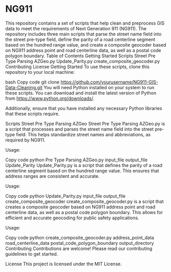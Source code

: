 # NG911
This repository contains a set of scripts that help clean and preprocess GIS data to meet the requirements of Next Generation 911 (NG911). The repository includes three main scripts that parse the street name field into the street pre-type field, define the parity of a road centerline segment based on the hundred range value, and create a composite geocoder based on NG911 address point and road centerline data, as well as a postal code polygon boundary.
Table of Contents
Getting Started
Scripts
Street Pre Type Parsing AZGeo.py
Update_Parity.py
create_composite_geocoder.py
Contributing
License
Getting Started
To use these scripts, clone this repository to your local machine:

bash
Copy code
git clone https://github.com/yourusername/NG911-GIS-Data-Cleaning.git
You will need Python installed on your system to run these scripts. You can download and install the latest version of Python from https://www.python.org/downloads/.

Additionally, ensure that you have installed any necessary Python libraries that these scripts require.

Scripts
Street Pre Type Parsing AZGeo
Street Pre Type Parsing AZGeo.py is a script that processes and parses the street name field into the street pre-type field. This helps standardize street names and abbreviations, as required by NG911.

Usage:

Copy code
python Pre Type Parsing AZGeo.py input_file output_file
Update_Parity
Update_Parity.py is a script that defines the parity of a road centerline segment based on the hundred range value. This ensures that address ranges are consistent and accurate.

Usage:

Copy code
python Update_Parity.py input_file output_file
create_composite_geocoder
create_composite_geocoder.py is a script that creates a composite geocoder based on NG911 address point and road centerline data, as well as a postal code polygon boundary. This allows for efficient and accurate geocoding for public safety applications.

Usage:

Copy code
python create_composite_geocoder.py address_point_data road_centerline_data postal_code_polygon_boundary output_directory
Contributing
Contributions are welcome! Please read our contributing guidelines to get started.

License
This project is licensed under the MIT License.
